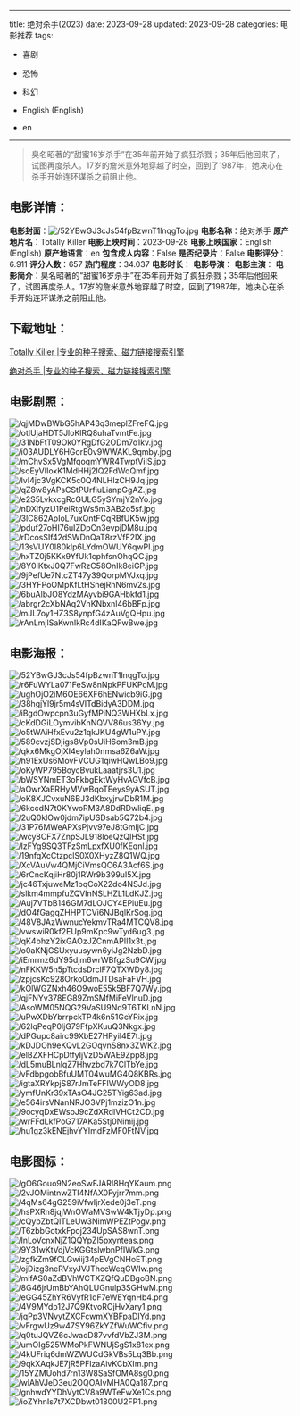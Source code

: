 
---
title: 绝对杀手(2023)
date: 2023-09-28
updated: 2023-09-28
categories: 电影推荐
tags:
- 喜剧
- 恐怖
- 科幻

- English (English)
- en
---


> 臭名昭著的“甜蜜16岁杀手”在35年前开始了疯狂杀戮；35年后他回来了，试图再度杀人。17岁的詹米意外地穿越了时空，回到了1987年，她决心在杀手开始连环谋杀之前阻止他。

## **电影详情**：

**电影封面**：<img src="https://image.tmdb.org/t/p/w200/52YBwGJ3cJs54fpBzwnT1lnqgTo.jpg" alt="/52YBwGJ3cJs54fpBzwnT1lnqgTo.jpg" title="/52YBwGJ3cJs54fpBzwnT1lnqgTo.jpg">
**电影名称**：绝对杀手
**原产地片名**：Totally Killer
**电影上映时间**：2023-09-28
**电影上映国家**：English (English)
**原产地语言**：en
**包含成人内容**：False
**是否纪录片**：False
**电影评分**：6.911
**评分人数**：657
**热门程度**：34.037
**电影时长**：
**电影导演**：
**电影主演**：
**电影简介**：臭名昭著的“甜蜜16岁杀手”在35年前开始了疯狂杀戮；35年后他回来了，试图再度杀人。17岁的詹米意外地穿越了时空，回到了1987年，她决心在杀手开始连环谋杀之前阻止他。

## **下载地址**：
[Totally Killer |专业的种子搜索、磁力链接搜索引擎](https://movie.amd794.com:2083/?search=Totally%20Killer&ordering=&mode=match_phrase&page_size=10&page=1)

[绝对杀手 |专业的种子搜索、磁力链接搜索引擎](https://movie.amd794.com:2083/?search=%E7%BB%9D%E5%AF%B9%E6%9D%80%E6%89%8B&ordering=&mode=match_phrase&page_size=10&page=1)
 

## **电影剧照**：
<img src="https://image.tmdb.org/t/p/original/qjMDwBWbG5hAP43q3meplZFreFQ.jpg" alt="/qjMDwBWbG5hAP43q3meplZFreFQ.jpg" title="/qjMDwBWbG5hAP43q3meplZFreFQ.jpg"><img src="https://image.tmdb.org/t/p/original/otIUjaHDT5JloKlRQ8uhaTvmtFe.jpg" alt="/otIUjaHDT5JloKlRQ8uhaTvmtFe.jpg" title="/otIUjaHDT5JloKlRQ8uhaTvmtFe.jpg"><img src="https://image.tmdb.org/t/p/original/31NbFtT09Ok0YRgDfG2ODm7o1kv.jpg" alt="/31NbFtT09Ok0YRgDfG2ODm7o1kv.jpg" title="/31NbFtT09Ok0YRgDfG2ODm7o1kv.jpg"><img src="https://image.tmdb.org/t/p/original/i03AUDLY6HGorE0v9WWAKL9qmby.jpg" alt="/i03AUDLY6HGorE0v9WWAKL9qmby.jpg" title="/i03AUDLY6HGorE0v9WWAKL9qmby.jpg"><img src="https://image.tmdb.org/t/p/original/mChvSx5VgMfqoqmYWR4TwptViIS.jpg" alt="/mChvSx5VgMfqoqmYWR4TwptViIS.jpg" title="/mChvSx5VgMfqoqmYWR4TwptViIS.jpg"><img src="https://image.tmdb.org/t/p/original/soEyVIIoxK1MdHHj2IQ2FdWqQmf.jpg" alt="/soEyVIIoxK1MdHHj2IQ2FdWqQmf.jpg" title="/soEyVIIoxK1MdHHj2IQ2FdWqQmf.jpg"><img src="https://image.tmdb.org/t/p/original/lvI4jc3VgKCK5c0Q4NLHIzCH9Jq.jpg" alt="/lvI4jc3VgKCK5c0Q4NLHIzCH9Jq.jpg" title="/lvI4jc3VgKCK5c0Q4NLHIzCH9Jq.jpg"><img src="https://image.tmdb.org/t/p/original/qZ8w8yAPsCStPUrfiuLianpGgAZ.jpg" alt="/qZ8w8yAPsCStPUrfiuLianpGgAZ.jpg" title="/qZ8w8yAPsCStPUrfiuLianpGgAZ.jpg"><img src="https://image.tmdb.org/t/p/original/e2S5LvkxcgRcGULG5ySYmjY2nYo.jpg" alt="/e2S5LvkxcgRcGULG5ySYmjY2nYo.jpg" title="/e2S5LvkxcgRcGULG5ySYmjY2nYo.jpg"><img src="https://image.tmdb.org/t/p/original/nDXlfyzU1PeiRtgWs5m3AB2o5sf.jpg" alt="/nDXlfyzU1PeiRtgWs5m3AB2o5sf.jpg" title="/nDXlfyzU1PeiRtgWs5m3AB2o5sf.jpg"><img src="https://image.tmdb.org/t/p/original/3lC862ApIoL7uxQntFCqRBfUK5w.jpg" alt="/3lC862ApIoL7uxQntFCqRBfUK5w.jpg" title="/3lC862ApIoL7uxQntFCqRBfUK5w.jpg"><img src="https://image.tmdb.org/t/p/original/pduf27oHI76uIZDpCn3evpjDM8u.jpg" alt="/pduf27oHI76uIZDpCn3evpjDM8u.jpg" title="/pduf27oHI76uIZDpCn3evpjDM8u.jpg"><img src="https://image.tmdb.org/t/p/original/rDcosSIf42dSWDnQaT8rzVfF2IX.jpg" alt="/rDcosSIf42dSWDnQaT8rzVfF2IX.jpg" title="/rDcosSIf42dSWDnQaT8rzVfF2IX.jpg"><img src="https://image.tmdb.org/t/p/original/13sVUY0I80klp6LYdmOWUY6qwPI.jpg" alt="/13sVUY0I80klp6LYdmOWUY6qwPI.jpg" title="/13sVUY0I80klp6LYdmOWUY6qwPI.jpg"><img src="https://image.tmdb.org/t/p/original/hxTZ0j5KKx9YfUk1cphfsnOhqQC.jpg" alt="/hxTZ0j5KKx9YfUk1cphfsnOhqQC.jpg" title="/hxTZ0j5KKx9YfUk1cphfsnOhqQC.jpg"><img src="https://image.tmdb.org/t/p/original/8Y0IKtxJ0Q7FwRzC58OnIk8eiGP.jpg" alt="/8Y0IKtxJ0Q7FwRzC58OnIk8eiGP.jpg" title="/8Y0IKtxJ0Q7FwRzC58OnIk8eiGP.jpg"><img src="https://image.tmdb.org/t/p/original/9jPefUe7NtcZT47y39QorpMVJxq.jpg" alt="/9jPefUe7NtcZT47y39QorpMVJxq.jpg" title="/9jPefUe7NtcZT47y39QorpMVJxq.jpg"><img src="https://image.tmdb.org/t/p/original/3HYFPoOMpKfLtHSnejRhN6mv2s.jpg" alt="/3HYFPoOMpKfLtHSnejRhN6mv2s.jpg" title="/3HYFPoOMpKfLtHSnejRhN6mv2s.jpg"><img src="https://image.tmdb.org/t/p/original/6buAlbJO8YdzMAyvbi9GAHbkfd1.jpg" alt="/6buAlbJO8YdzMAyvbi9GAHbkfd1.jpg" title="/6buAlbJO8YdzMAyvbi9GAHbkfd1.jpg"><img src="https://image.tmdb.org/t/p/original/abrgr2cXbNAq2VnKNbxnl46bBFp.jpg" alt="/abrgr2cXbNAq2VnKNbxnl46bBFp.jpg" title="/abrgr2cXbNAq2VnKNbxnl46bBFp.jpg"><img src="https://image.tmdb.org/t/p/original/mJL7oy1HZ3S8ynpfG4zAuVgQHpu.jpg" alt="/mJL7oy1HZ3S8ynpfG4zAuVgQHpu.jpg" title="/mJL7oy1HZ3S8ynpfG4zAuVgQHpu.jpg"><img src="https://image.tmdb.org/t/p/original/rAnLmjlSaKwnIkRc4dIKaQFwBwe.jpg" alt="/rAnLmjlSaKwnIkRc4dIKaQFwBwe.jpg" title="/rAnLmjlSaKwnIkRc4dIKaQFwBwe.jpg">

## **电影海报**：
<img src="https://image.tmdb.org/t/p/original/52YBwGJ3cJs54fpBzwnT1lnqgTo.jpg" alt="/52YBwGJ3cJs54fpBzwnT1lnqgTo.jpg" title="/52YBwGJ3cJs54fpBzwnT1lnqgTo.jpg"><img src="https://image.tmdb.org/t/p/original/r6FuWYLa071FeSw8nNpkPFUKPcM.jpg" alt="/r6FuWYLa071FeSw8nNpkPFUKPcM.jpg" title="/r6FuWYLa071FeSw8nNpkPFUKPcM.jpg"><img src="https://image.tmdb.org/t/p/original/ughOjO2iM6OE66XF6hENwicb9iG.jpg" alt="/ughOjO2iM6OE66XF6hENwicb9iG.jpg" title="/ughOjO2iM6OE66XF6hENwicb9iG.jpg"><img src="https://image.tmdb.org/t/p/original/38hgjYl9jr5m4sVITdBidyA3DDM.jpg" alt="/38hgjYl9jr5m4sVITdBidyA3DDM.jpg" title="/38hgjYl9jr5m4sVITdBidyA3DDM.jpg"><img src="https://image.tmdb.org/t/p/original/iBgdOwpcpn3uGyfMPiNQ3WHXbLx.jpg" alt="/iBgdOwpcpn3uGyfMPiNQ3WHXbLx.jpg" title="/iBgdOwpcpn3uGyfMPiNQ3WHXbLx.jpg"><img src="https://image.tmdb.org/t/p/original/cKdDGiLOymvibKnNQVV86us36Yy.jpg" alt="/cKdDGiLOymvibKnNQVV86us36Yy.jpg" title="/cKdDGiLOymvibKnNQVV86us36Yy.jpg"><img src="https://image.tmdb.org/t/p/original/o5tWAiHfxEvu2z1qkJKU4gW1uPY.jpg" alt="/o5tWAiHfxEvu2z1qkJKU4gW1uPY.jpg" title="/o5tWAiHfxEvu2z1qkJKU4gW1uPY.jpg"><img src="https://image.tmdb.org/t/p/original/589cvzjSDjigs8Vp0sUiH6om3mB.jpg" alt="/589cvzjSDjigs8Vp0sUiH6om3mB.jpg" title="/589cvzjSDjigs8Vp0sUiH6om3mB.jpg"><img src="https://image.tmdb.org/t/p/original/qkx6MkgOjXI4eylah0nmsa6Z6aW.jpg" alt="/qkx6MkgOjXI4eylah0nmsa6Z6aW.jpg" title="/qkx6MkgOjXI4eylah0nmsa6Z6aW.jpg"><img src="https://image.tmdb.org/t/p/original/h91ExUs6MovFVCUG1qiwHQwLBo9.jpg" alt="/h91ExUs6MovFVCUG1qiwHQwLBo9.jpg" title="/h91ExUs6MovFVCUG1qiwHQwLBo9.jpg"><img src="https://image.tmdb.org/t/p/original/oKyWP795BoycBvukLaaatjrs3U1.jpg" alt="/oKyWP795BoycBvukLaaatjrs3U1.jpg" title="/oKyWP795BoycBvukLaaatjrs3U1.jpg"><img src="https://image.tmdb.org/t/p/original/bWSYNmET3oFkbgEktWyHvAGVfcB.jpg" alt="/bWSYNmET3oFkbgEktWyHvAGVfcB.jpg" title="/bWSYNmET3oFkbgEktWyHvAGVfcB.jpg"><img src="https://image.tmdb.org/t/p/original/aOwrXaERHyMVwBqoTEeys9yASUT.jpg" alt="/aOwrXaERHyMVwBqoTEeys9yASUT.jpg" title="/aOwrXaERHyMVwBqoTEeys9yASUT.jpg"><img src="https://image.tmdb.org/t/p/original/oK8XJCvxuN6BJ3dKbxyjrwDbR1M.jpg" alt="/oK8XJCvxuN6BJ3dKbxyjrwDbR1M.jpg" title="/oK8XJCvxuN6BJ3dKbxyjrwDbR1M.jpg"><img src="https://image.tmdb.org/t/p/original/6kccdN7t0KYwoRM3A8DdRDwliqE.jpg" alt="/6kccdN7t0KYwoRM3A8DdRDwliqE.jpg" title="/6kccdN7t0KYwoRM3A8DdRDwliqE.jpg"><img src="https://image.tmdb.org/t/p/original/2uQ0klOw0jdm7ipUSDsab5Q72b4.jpg" alt="/2uQ0klOw0jdm7ipUSDsab5Q72b4.jpg" title="/2uQ0klOw0jdm7ipUSDsab5Q72b4.jpg"><img src="https://image.tmdb.org/t/p/original/31P76MWeAPXsPjvv97eJ8tGmIjC.jpg" alt="/31P76MWeAPXsPjvv97eJ8tGmIjC.jpg" title="/31P76MWeAPXsPjvv97eJ8tGmIjC.jpg"><img src="https://image.tmdb.org/t/p/original/wcy8CFX7ZnpSJL918loeQzQIHSt.jpg" alt="/wcy8CFX7ZnpSJL918loeQzQIHSt.jpg" title="/wcy8CFX7ZnpSJL918loeQzQIHSt.jpg"><img src="https://image.tmdb.org/t/p/original/lzFYg9SQ3TFzSmLpxfXU0fKEqnl.jpg" alt="/lzFYg9SQ3TFzSmLpxfXU0fKEqnl.jpg" title="/lzFYg9SQ3TFzSmLpxfXU0fKEqnl.jpg"><img src="https://image.tmdb.org/t/p/original/19nfqXcCtzpclS0X0XHyzZ8Q1WQ.jpg" alt="/19nfqXcCtzpclS0X0XHyzZ8Q1WQ.jpg" title="/19nfqXcCtzpclS0X0XHyzZ8Q1WQ.jpg"><img src="https://image.tmdb.org/t/p/original/XcVAuVw4QMjCiVmsQC6A3Acf6S.jpg" alt="/XcVAuVw4QMjCiVmsQC6A3Acf6S.jpg" title="/XcVAuVw4QMjCiVmsQC6A3Acf6S.jpg"><img src="https://image.tmdb.org/t/p/original/6rCncKqjiHr80j1RWr9b399uI5X.jpg" alt="/6rCncKqjiHr80j1RWr9b399uI5X.jpg" title="/6rCncKqjiHr80j1RWr9b399uI5X.jpg"><img src="https://image.tmdb.org/t/p/original/jc46TxjuweMz1bqCoX22do4NSJd.jpg" alt="/jc46TxjuweMz1bqCoX22do4NSJd.jpg" title="/jc46TxjuweMz1bqCoX22do4NSJd.jpg"><img src="https://image.tmdb.org/t/p/original/slkm4mmpfuZQVInNSLHZL1LdKJZ.jpg" alt="/slkm4mmpfuZQVInNSLHZL1LdKJZ.jpg" title="/slkm4mmpfuZQVInNSLHZL1LdKJZ.jpg"><img src="https://image.tmdb.org/t/p/original/Auj7VTbB146GM7dLOJCY4EPiuEu.jpg" alt="/Auj7VTbB146GM7dLOJCY4EPiuEu.jpg" title="/Auj7VTbB146GM7dLOJCY4EPiuEu.jpg"><img src="https://image.tmdb.org/t/p/original/dO4fGagqZHHPTCVi6NJBqlKrSog.jpg" alt="/dO4fGagqZHHPTCVi6NJBqlKrSog.jpg" title="/dO4fGagqZHHPTCVi6NJBqlKrSog.jpg"><img src="https://image.tmdb.org/t/p/original/48V8JAzWwnucYekmvTRa4MTCQV8.jpg" alt="/48V8JAzWwnucYekmvTRa4MTCQV8.jpg" title="/48V8JAzWwnucYekmvTRa4MTCQV8.jpg"><img src="https://image.tmdb.org/t/p/original/vwswiR0kf2EUp9mKpc9wTyd6ug3.jpg" alt="/vwswiR0kf2EUp9mKpc9wTyd6ug3.jpg" title="/vwswiR0kf2EUp9mKpc9wTyd6ug3.jpg"><img src="https://image.tmdb.org/t/p/original/qK4bhzY2ixGAOzJZCnmAPII1x3t.jpg" alt="/qK4bhzY2ixGAOzJZCnmAPII1x3t.jpg" title="/qK4bhzY2ixGAOzJZCnmAPII1x3t.jpg"><img src="https://image.tmdb.org/t/p/original/o0aKNjGSUxyuusywn6yiJg2NzbD.jpg" alt="/o0aKNjGSUxyuusywn6yiJg2NzbD.jpg" title="/o0aKNjGSUxyuusywn6yiJg2NzbD.jpg"><img src="https://image.tmdb.org/t/p/original/iEmrmz6dY95djm6wrWBfgzSu9CW.jpg" alt="/iEmrmz6dY95djm6wrWBfgzSu9CW.jpg" title="/iEmrmz6dY95djm6wrWBfgzSu9CW.jpg"><img src="https://image.tmdb.org/t/p/original/nFKKW5n5pTtcdsDrclF7QTXWDy8.jpg" alt="/nFKKW5n5pTtcdsDrclF7QTXWDy8.jpg" title="/nFKKW5n5pTtcdsDrclF7QTXWDy8.jpg"><img src="https://image.tmdb.org/t/p/original/zpjcsKc928Orko0dmJTDsaFaFVH.jpg" alt="/zpjcsKc928Orko0dmJTDsaFaFVH.jpg" title="/zpjcsKc928Orko0dmJTDsaFaFVH.jpg"><img src="https://image.tmdb.org/t/p/original/kOlWGZNxh46O9woE55k5BF7Q7Wy.jpg" alt="/kOlWGZNxh46O9woE55k5BF7Q7Wy.jpg" title="/kOlWGZNxh46O9woE55k5BF7Q7Wy.jpg"><img src="https://image.tmdb.org/t/p/original/qjFNYv378EG89ZmSMfMiFeVlnuD.jpg" alt="/qjFNYv378EG89ZmSMfMiFeVlnuD.jpg" title="/qjFNYv378EG89ZmSMfMiFeVlnuD.jpg"><img src="https://image.tmdb.org/t/p/original/AsoWM05NQG29VaSU9Nd9T6TKLnN.jpg" alt="/AsoWM05NQG29VaSU9Nd9T6TKLnN.jpg" title="/AsoWM05NQG29VaSU9Nd9T6TKLnN.jpg"><img src="https://image.tmdb.org/t/p/original/uPwXDbYbrrpckTP4k6n51GcYRix.jpg" alt="/uPwXDbYbrrpckTP4k6n51GcYRix.jpg" title="/uPwXDbYbrrpckTP4k6n51GcYRix.jpg"><img src="https://image.tmdb.org/t/p/original/62lqPeqP0ljG79FfpXKuuQ3Nkgx.jpg" alt="/62lqPeqP0ljG79FfpXKuuQ3Nkgx.jpg" title="/62lqPeqP0ljG79FfpXKuuQ3Nkgx.jpg"><img src="https://image.tmdb.org/t/p/original/dPGupc8airc99XbE27HPyil4E7t.jpg" alt="/dPGupc8airc99XbE27HPyil4E7t.jpg" title="/dPGupc8airc99XbE27HPyil4E7t.jpg"><img src="https://image.tmdb.org/t/p/original/kDJDOh9eKQvL2GOqvnS8nx3ZWK2.jpg" alt="/kDJDOh9eKQvL2GOqvnS8nx3ZWK2.jpg" title="/kDJDOh9eKQvL2GOqvnS8nx3ZWK2.jpg"><img src="https://image.tmdb.org/t/p/original/elBZXFHCpDtfyIjVzD5WAE9Zpp8.jpg" alt="/elBZXFHCpDtfyIjVzD5WAE9Zpp8.jpg" title="/elBZXFHCpDtfyIjVzD5WAE9Zpp8.jpg"><img src="https://image.tmdb.org/t/p/original/dL5muBLnlqZ7Hhvzbd7k7ClTbYe.jpg" alt="/dL5muBLnlqZ7Hhvzbd7k7ClTbYe.jpg" title="/dL5muBLnlqZ7Hhvzbd7k7ClTbYe.jpg"><img src="https://image.tmdb.org/t/p/original/vFdbpgobBfuUMT04wuMG4Q8KBRs.jpg" alt="/vFdbpgobBfuUMT04wuMG4Q8KBRs.jpg" title="/vFdbpgobBfuUMT04wuMG4Q8KBRs.jpg"><img src="https://image.tmdb.org/t/p/original/igtaXRYkpjS87rJmTeFFIWWyOD8.jpg" alt="/igtaXRYkpjS87rJmTeFFIWWyOD8.jpg" title="/igtaXRYkpjS87rJmTeFFIWWyOD8.jpg"><img src="https://image.tmdb.org/t/p/original/ymfUnKr39xTAsO4JG25TYig63ad.jpg" alt="/ymfUnKr39xTAsO4JG25TYig63ad.jpg" title="/ymfUnKr39xTAsO4JG25TYig63ad.jpg"><img src="https://image.tmdb.org/t/p/original/e564irsVNanNRJO3VPj1mzizO1n.jpg" alt="/e564irsVNanNRJO3VPj1mzizO1n.jpg" title="/e564irsVNanNRJO3VPj1mzizO1n.jpg"><img src="https://image.tmdb.org/t/p/original/9ocyqDxEWsoJ9cZdXRdIVHCt2CD.jpg" alt="/9ocyqDxEWsoJ9cZdXRdIVHCt2CD.jpg" title="/9ocyqDxEWsoJ9cZdXRdIVHCt2CD.jpg"><img src="https://image.tmdb.org/t/p/original/wrFFdLkfPoG717AKa5Stj0Nimij.jpg" alt="/wrFFdLkfPoG717AKa5Stj0Nimij.jpg" title="/wrFFdLkfPoG717AKa5Stj0Nimij.jpg"><img src="https://image.tmdb.org/t/p/original/hu1gz3kENEjhvYYImdFzMF0FtNV.jpg" alt="/hu1gz3kENEjhvYYImdFzMF0FtNV.jpg" title="/hu1gz3kENEjhvYYImdFzMF0FtNV.jpg">

## **电影图标**：
<img src="https://image.tmdb.org/t/p/original/gO6Gouo9N2eoSwFJARI8HqYKaum.png" alt="/gO6Gouo9N2eoSwFJARI8HqYKaum.png" title="/gO6Gouo9N2eoSwFJARI8HqYKaum.png"><img src="https://image.tmdb.org/t/p/original/2vJOMintnwZTI4NfAX0Fyjrr7mm.png" alt="/2vJOMintnwZTI4NfAX0Fyjrr7mm.png" title="/2vJOMintnwZTI4NfAX0Fyjrr7mm.png"><img src="https://image.tmdb.org/t/p/original/4qMs64gG259iVfwIjrXede0j3eT.png" alt="/4qMs64gG259iVfwIjrXede0j3eT.png" title="/4qMs64gG259iVfwIjrXede0j3eT.png"><img src="https://image.tmdb.org/t/p/original/hsPXRn8jqjWnOWaMVSwW4kTjyDp.png" alt="/hsPXRn8jqjWnOWaMVSwW4kTjyDp.png" title="/hsPXRn8jqjWnOWaMVSwW4kTjyDp.png"><img src="https://image.tmdb.org/t/p/original/cQybZbtQlTLeUw3NimWPEZtPogv.png" alt="/cQybZbtQlTLeUw3NimWPEZtPogv.png" title="/cQybZbtQlTLeUw3NimWPEZtPogv.png"><img src="https://image.tmdb.org/t/p/original/T6zbbGotxkFpoj234UpSAS8wnT.png" alt="/T6zbbGotxkFpoj234UpSAS8wnT.png" title="/T6zbbGotxkFpoj234UpSAS8wnT.png"><img src="https://image.tmdb.org/t/p/original/lnLoVcnxNjZ1QQYpZl5pxynteas.png" alt="/lnLoVcnxNjZ1QQYpZl5pxynteas.png" title="/lnLoVcnxNjZ1QQYpZl5pxynteas.png"><img src="https://image.tmdb.org/t/p/original/9Y31wKtVdjVcKGGtslwbnPfIWkG.png" alt="/9Y31wKtVdjVcKGGtslwbnPfIWkG.png" title="/9Y31wKtVdjVcKGGtslwbnPfIWkG.png"><img src="https://image.tmdb.org/t/p/original/zgfkZm9fCLGwiij34pEVgCNHoET.png" alt="/zgfkZm9fCLGwiij34pEVgCNHoET.png" title="/zgfkZm9fCLGwiij34pEVgCNHoET.png"><img src="https://image.tmdb.org/t/p/original/ojDizg3neRVxyJVJThccWeqGWIw.png" alt="/ojDizg3neRVxyJVJThccWeqGWIw.png" title="/ojDizg3neRVxyJVJThccWeqGWIw.png"><img src="https://image.tmdb.org/t/p/original/mifAS0aZdBVhWCTXZQfQuDBgoBN.png" alt="/mifAS0aZdBVhWCTXZQfQuDBgoBN.png" title="/mifAS0aZdBVhWCTXZQfQuDBgoBN.png"><img src="https://image.tmdb.org/t/p/original/8G46jrUmBbYAhQLUGnulp3SGHwM.png" alt="/8G46jrUmBbYAhQLUGnulp3SGHwM.png" title="/8G46jrUmBbYAhQLUGnulp3SGHwM.png"><img src="https://image.tmdb.org/t/p/original/eGG45ZhYR6VyfR1oF7eWEYqnHb4.png" alt="/eGG45ZhYR6VyfR1oF7eWEYqnHb4.png" title="/eGG45ZhYR6VyfR1oF7eWEYqnHb4.png"><img src="https://image.tmdb.org/t/p/original/4V9MYdp12J7Q9KtvoROjHvXary1.png" alt="/4V9MYdp12J7Q9KtvoROjHvXary1.png" title="/4V9MYdp12J7Q9KtvoROjHvXary1.png"><img src="https://image.tmdb.org/t/p/original/jqPp3VNvytZXCFcwmXYBFpaDIYd.png" alt="/jqPp3VNvytZXCFcwmXYBFpaDIYd.png" title="/jqPp3VNvytZXCFcwmXYBFpaDIYd.png"><img src="https://image.tmdb.org/t/p/original/vFrgwUz9w47SY96ZkYZfWuWCfiv.png" alt="/vFrgwUz9w47SY96ZkYZfWuWCfiv.png" title="/vFrgwUz9w47SY96ZkYZfWuWCfiv.png"><img src="https://image.tmdb.org/t/p/original/q0tuJQVZ6cJwaoD87vvfdVbZJ3M.png" alt="/q0tuJQVZ6cJwaoD87vvfdVbZJ3M.png" title="/q0tuJQVZ6cJwaoD87vvfdVbZJ3M.png"><img src="https://image.tmdb.org/t/p/original/umOIg525WMoPkFWNUjSgS1x81ex.png" alt="/umOIg525WMoPkFWNUjSgS1x81ex.png" title="/umOIg525WMoPkFWNUjSgS1x81ex.png"><img src="https://image.tmdb.org/t/p/original/4kUFriq6dmWZWUCdGkVBs5Lq3Bb.png" alt="/4kUFriq6dmWZWUCdGkVBs5Lq3Bb.png" title="/4kUFriq6dmWZWUCdGkVBs5Lq3Bb.png"><img src="https://image.tmdb.org/t/p/original/9qkXAqkJE7jR5PFlzaAivKCbXIm.png" alt="/9qkXAqkJE7jR5PFlzaAivKCbXIm.png" title="/9qkXAqkJE7jR5PFlzaAivKCbXIm.png"><img src="https://image.tmdb.org/t/p/original/15YZMUohd7rn13W8SaSfOMA8sg0.png" alt="/15YZMUohd7rn13W8SaSfOMA8sg0.png" title="/15YZMUohd7rn13W8SaSfOMA8sg0.png"><img src="https://image.tmdb.org/t/p/original/wlAhVJeD3eu2OQOAIvMHA0Qa187.png" alt="/wlAhVJeD3eu2OQOAIvMHA0Qa187.png" title="/wlAhVJeD3eu2OQOAIvMHA0Qa187.png"><img src="https://image.tmdb.org/t/p/original/gnhwdYYDhVytCV8a9WTeFwXe1Cs.png" alt="/gnhwdYYDhVytCV8a9WTeFwXe1Cs.png" title="/gnhwdYYDhVytCV8a9WTeFwXe1Cs.png"><img src="https://image.tmdb.org/t/p/original/ioZYhnIs7t7XCDbwt01800U2FP1.png" alt="/ioZYhnIs7t7XCDbwt01800U2FP1.png" title="/ioZYhnIs7t7XCDbwt01800U2FP1.png">
